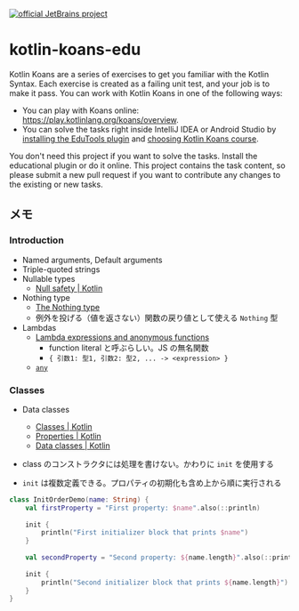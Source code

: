 [![official JetBrains project](https://jb.gg/badges/official-plastic.svg)](https://confluence.jetbrains.com/display/ALL/JetBrains+on+GitHub)

# kotlin-koans-edu

Kotlin Koans are a series of exercises to get you familiar with the Kotlin Syntax.
Each exercise is created as a failing unit test, and your job is to make it pass.
You can work with Kotlin Koans in one of the following ways:

- You can play with Koans online: https://play.kotlinlang.org/koans/overview.
- You can solve the tasks right inside IntelliJ IDEA or Android Studio by
  [installing the EduTools plugin](https://www.jetbrains.com/help/education/install-edutools-plugin.html?section=IntelliJ%20IDEA)
  and [choosing Kotlin Koans course](https://www.jetbrains.com/help/education/learner-start-guide.html?section=Kotlin%20Koans).

You don't need this project if you want to solve the tasks. Install the educational plugin or do it online.
This project contains the task content, so please submit a new pull request if you want to contribute any changes
to the existing or new tasks.

## メモ

### Introduction

- Named arguments, Default arguments
- Triple-quoted strings
- Nullable types
  - [Null safety | Kotlin](https://kotlinlang.org/docs/null-safety.html)
- Nothing type
  - [The Nothing type](https://kotlinlang.org/docs/exceptions.html#the-nothing-type)
  - 例外を投げる（値を返さない）関数の戻り値として使える `Nothing` 型
- Lambdas
  - [Lambda expressions and anonymous functions](https://kotlinlang.org/docs/lambdas.html#lambda-expressions-and-anonymous-functions)
    - function literal と呼ぶらしい。JS の無名関数
    - `{ 引数1: 型1, 引数2: 型2, ... -> <expression> }`
  - [`any`](https://kotlinlang.org/api/latest/jvm/stdlib/kotlin.collections/any.html)

### Classes

- Data classes
  - [Classes | Kotlin](https://kotlinlang.org/docs/classes.html) 
  - [Properties | Kotlin](https://kotlinlang.org/docs/properties.html)
  - [Data classes | Kotlin](https://kotlinlang.org/docs/data-classes.html)

- class のコンストラクタには処理を書けない。かわりに `init` を使用する
- `init` は複数定義できる。プロパティの初期化も含め上から順に実行される

```kotlin
class InitOrderDemo(name: String) {
    val firstProperty = "First property: $name".also(::println)
    
    init {
        println("First initializer block that prints $name")
    }
    
    val secondProperty = "Second property: ${name.length}".also(::println)
    
    init {
        println("Second initializer block that prints ${name.length}")
    }
}
```

